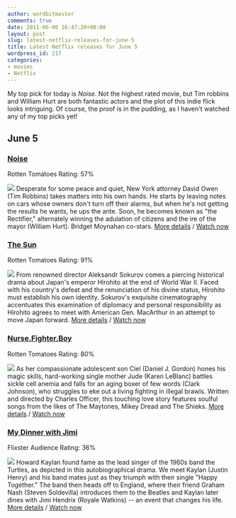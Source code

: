 ```yaml
---
author: wordbitmaster
comments: true
date: 2011-06-06 16:47:20+00:00
layout: post
slug: latest-netflix-releases-for-june-5
title: Latest Netflix releases for June 5
wordpress_id: 217
categories:
- movies
- Netflix
---
```


My top pick for today is _Noise_. Not the highest rated movie, but Tim robbins and William Hurt are both fantastic actors and the plot of this indie flick looks intriguing. Of course, the proof is in the pudding, as I haven't watched any of my top picks yet!


## June 5







### [Noise](http://ca.netflix.com/Movie/Noise/70084319)


Rotten Tomatoes Rating: 57%

[![](http://cdn-0.nflximg.com/en_CA/boxshots/small/70084319.jpg)](http://ca.netflix.com/Movie/Noise/70084319)
Desperate for some peace and quiet, New York attorney David Owen (Tim Robbins) takes matters into his own hands. He starts by leaving notes on cars whose owners don't turn off their alarms, but when he's not getting the results he wants, he ups the ante. Soon, he becomes known as "the Rectifier," alternately winning the adulation of citizens and the ire of the mayor (William Hurt). Bridget Moynahan co-stars. [More details](http://ca.netflix.com/Movie/Noise/70084319) / [Watch now](http://www.netflix.ca/WiPlayer?movieid=70084319)







### [The Sun](http://ca.netflix.com/Movie/The-Sun/70123489)


Rotten Tomatoes Rating: 91%

[![](http://cdn-0.nflximg.com/en_CA/boxshots/small/70123489.jpg)](http://ca.netflix.com/Movie/The-Sun/70123489)
From renowned director Aleksandr Sokurov comes a piercing historical drama about Japan's emperor Hirohito at the end of World War II. Faced with his country's defeat and the renunciation of his divine status, Hirohito must establish his own identity. Sokurov's exquisite cinematography accentuates this examination of diplomacy and personal responsibility as Hirohito agrees to meet with American Gen. MacArthur in an attempt to move Japan forward. [More details](http://ca.netflix.com/Movie/The-Sun/70123489) / [Watch now](http://www.netflix.ca/WiPlayer?movieid=70123489)







### [Nurse.Fighter.Boy](http://ca.netflix.com/Movie/Nurse.Fighter.Boy/70140930)


Rotten Tomatoes Rating: 80%

[![](http://cdn-0.nflximg.com/en_CA/boxshots/small/70140930.jpg)](http://ca.netflix.com/Movie/Nurse.Fighter.Boy/70140930)
As her compassionate adolescent son Ciel (Daniel J. Gordon) hones his magic skills, hard-working single mother Jude (Karen LeBlanc) battles sickle cell anemia and falls for an aging boxer of few words (Clark Johnson), who struggles to eke out a living fighting in illegal brawls. Written and directed by Charles Officer, this touching love story features soulful songs from the likes of The Maytones, Mikey Dread and The Shieks. [More details](http://ca.netflix.com/Movie/Nurse.Fighter.Boy/70140930) / [Watch now](http://www.netflix.ca/WiPlayer?movieid=70140930)







### [My Dinner with Jimi](http://ca.netflix.com/Movie/My-Dinner-with-Jimi/60029747)


Flixster Audience Rating: 36%

[![](http://cdn-0.nflximg.com/en_CA/boxshots/small/60029747.jpg)](http://ca.netflix.com/Movie/My-Dinner-with-Jimi/60029747)
Howard Kaylan found fame as the lead singer of the 1960s band the Turtles, as depicted in this autobiographical drama. We meet Kaylan (Justin Henry) and his band mates just as they triumph with their single "Happy Together." The band then heads off to England, where their friend Graham Nash (Steven Soldevilla) introduces them to the Beatles and Kaylan later dines with Jimi Hendrix (Royale Watkins) -- an event that changes his life. [More details](http://ca.netflix.com/Movie/My-Dinner-with-Jimi/60029747) / [Watch now](http://www.netflix.ca/WiPlayer?movieid=60029747)



